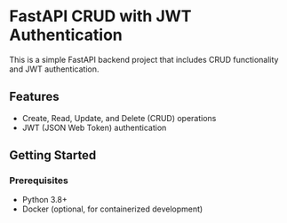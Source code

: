 # FastAPI CRUD with JWT Authentication

This is a simple FastAPI backend project that includes CRUD functionality and JWT authentication.

## Features

- Create, Read, Update, and Delete (CRUD) operations
- JWT (JSON Web Token) authentication

## Getting Started

### Prerequisites

- Python 3.8+
- Docker (optional, for containerized development)
